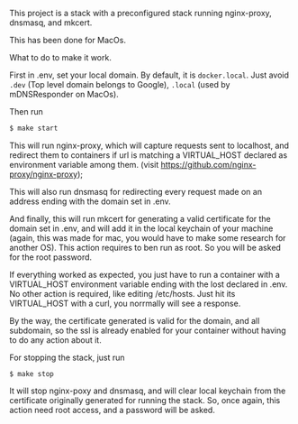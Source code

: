 This project is a stack with a preconfigured stack running nginx-proxy, dnsmasq, and mkcert.

This has been done for MacOs.

What to do to make it work.

First in .env, set your local domain. By default, it is `docker.local`. Just avoid `.dev` (Top level domain belongs to Google), `.local` (used by mDNSResponder on MacOs).

Then run
```sh
$ make start
```

This will run nginx-proxy, which will capture requests sent to localhost, and redirect them to containers if url is matching a VIRTUAL_HOST declared as environment variable among them. (visit https://github.com/nginx-proxy/nginx-proxy);

This will also run dnsmasq for redirecting every request made on an address ending with the domain set in .env.

And finally, this will run mkcert for generating a valid certificate for the domain set in .env, and will add it in the local keychain of your machine (again, this was made for mac, you would have to make some research for another OS). This action requires to ben run as root. So you will be asked for the root password.

If everything worked as expected, you just have to run a container with a VIRTUAL_HOST environment variable ending with the lost declared in .env. No other action is required, like editing /etc/hosts. Just hit its VIRTUAL_HOST with a curl, you norrmally will see a response.

By the way, the certificate generated is valid for the domain, and all subdomain, so the ssl is already enabled for your container without having to do any action about it.

For stopping the stack, just run

```
$ make stop
```

It will stop nginx-poxy and dnsmasq, and will clear local keychain from the certificate originally generated for running the stack. So, once again, this action need root access, and a password will be asked.
